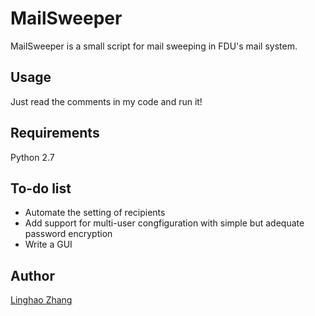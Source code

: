 MailSweeper
=========
MailSweeper is a small script for mail sweeping in FDU's mail system.

Usage
-----
Just read the comments in my code and run it!

Requirements
------------
Python 2.7

To-do list
----------
- Automate the setting of recipients
- Add support for multi-user congfiguration with simple but adequate password encryption
- Write a GUI

Author
------
[Linghao Zhang](mailto:linghaozh@gmail.com)

